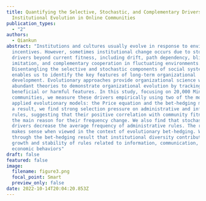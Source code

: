 ```yaml
---
title: Quantifying the Selective, Stochastic, and Complementary Drivers of
  Institutional Evolution in Online Communities
publication_types:
  - "2"
authors:
  - Qiankun
abstract: "Institutions and cultures usually evolve in response to environmental
  incentives. However, sometimes institutional change occurs due to stochastic
  drivers beyond current fitness, including drift, path dependency, blind
  imitation, and complementary cooperation in fluctuating environments.
  Disentangling the selective and stochastic components of social system change
  enables us to identify the key features of long-term organizational
  development. Evolutionary approaches provide organizational science with
  abundant theories to demonstrate organizational evolution by tracking
  beneficial or harmful features. In this study, focusing on 20,000 Minecraft
  communities, we measure these drivers empirically using two of the most widely
  applied evolutionary models: the Price equation and the bet-hedging model. As
  a result, we find strong selection pressure on administrative and information
  rules, suggesting that their positive correlation with community fitness is
  the main reason for their frequency change. We also find that stochastic
  drivers decrease the average frequency of administrative rules. The result
  makes sense when viewed in the context of evolutionary bet-hedging. We show
  through the bet-hedging result that institutional diversity contributes to the
  growth and stability of rules related to information, communication, and
  economic behaviors"
draft: false
featured: false
image:
  filename: figure3.png
  focal_point: Smart
  preview_only: false
date: 2022-10-14T20:04:20.853Z
---
```

